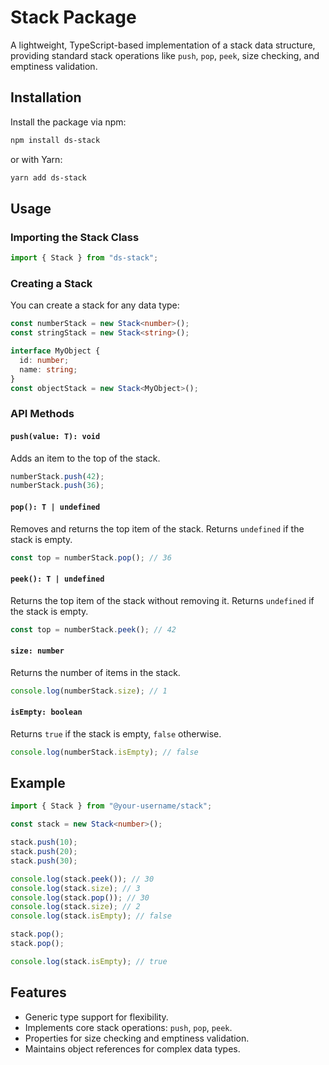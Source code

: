 # Stack Package

A lightweight, TypeScript-based implementation of a stack data structure, providing standard stack operations like `push`, `pop`, `peek`, size checking, and emptiness validation.

## Installation

Install the package via npm:

```bash
npm install ds-stack
```

or with Yarn:

```bash
yarn add ds-stack
```

## Usage

### Importing the Stack Class

```typescript
import { Stack } from "ds-stack";
```

### Creating a Stack

You can create a stack for any data type:

```typescript
const numberStack = new Stack<number>();
const stringStack = new Stack<string>();

interface MyObject {
  id: number;
  name: string;
}
const objectStack = new Stack<MyObject>();
```

### API Methods

#### `push(value: T): void`

Adds an item to the top of the stack.

```typescript
numberStack.push(42);
numberStack.push(36);
```

#### `pop(): T | undefined`

Removes and returns the top item of the stack. Returns `undefined` if the stack is empty.

```typescript
const top = numberStack.pop(); // 36
```

#### `peek(): T | undefined`

Returns the top item of the stack without removing it. Returns `undefined` if the stack is empty.

```typescript
const top = numberStack.peek(); // 42
```

#### `size: number`

Returns the number of items in the stack.

```typescript
console.log(numberStack.size); // 1
```

#### `isEmpty: boolean`

Returns `true` if the stack is empty, `false` otherwise.

```typescript
console.log(numberStack.isEmpty); // false
```

## Example

```typescript
import { Stack } from "@your-username/stack";

const stack = new Stack<number>();

stack.push(10);
stack.push(20);
stack.push(30);

console.log(stack.peek()); // 30
console.log(stack.size); // 3
console.log(stack.pop()); // 30
console.log(stack.size); // 2
console.log(stack.isEmpty); // false

stack.pop();
stack.pop();

console.log(stack.isEmpty); // true
```

## Features

- Generic type support for flexibility.
- Implements core stack operations: `push`, `pop`, `peek`.
- Properties for size checking and emptiness validation.
- Maintains object references for complex data types.
